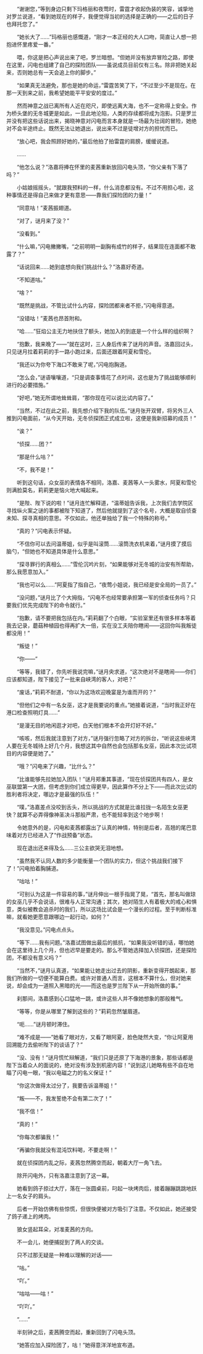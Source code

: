 　　“谢谢您，”等到身边只剩下玛格丽和夜莺时，雷霆才收起伪装的笑容，诚挚地对罗兰说道，“看到她现在的样子，我便觉得当初的选择是正确的——之后的日子也拜托您了。”

　　“她长大了……”玛格丽也感慨道，“刚才一本正经的大人口吻，简直让人想一把抱进怀里疼爱一番。”

　　喂，你这是把心声说出来了吧，罗兰暗想。“但她并没有放弃冒险之路，即使在这里，闪电也组建了自己的探险团队——虽说成员目前仅有三名。除非把她关起来，否则她总有一天会追上你的脚步。”

　　“如果真无法避免，那也是她的命运，”雷霆苦笑了下，“不过至少不是现在。在那一天到来之前，我希望她能平平安安的度过。”

　　然而神意之战已离所有人近在咫尺，即使远离大海，也不一定称得上安全。作为桥头堡的无冬城更是如此，一旦此地沦陷，人类的存续都将成为泡影。只是罗兰并没有把这些话说出来，揭晓神意对闪电而言本身就是一场最为壮阔的冒险，她绝对不会半途终止。既然无法让她退出，说出来不过是徒增对方的担忧而已。

　　“放心吧，我会照顾好她的，”最后他拍了拍雷霆的肩膀，缓缓说道。

　　……

　　“他怎么说？”洛嘉将捧在怀里的麦茜重新放回闪电头顶，“你父亲有下落了吗？”

　　小姑娘摇摇头，“就跟我预料的一样，什么消息都没有。不过不用担心啦，这种事情还是得自己来做才更有意思——靠我们探险团的力量！”

　　“同意咕！”麦茜振翅道。

　　“对了，谜月来了没？”

　　“没看到。”

　　“什么嘛，”闪电撇撇嘴，“之前明明一副胸有成竹的样子，结果现在连面都不敢露了？”

　　“话说回来……她到底想向我们挑战什么？”洛嘉好奇道。

　　“不知道咕。”

　　“啥？”

　　“既然是挑战，不管比试什么内容，探险团都来者不拒，”闪电得意道。

　　“没错咕！”麦茜也昂首附和。

　　“哈……”狂焰公主无力地扶住了额头，她加入的到底是一个什么样的组织啊？

　　“抱歉，我来晚了——”就在这时，三人身后传来了谜月的声音。洛嘉回过头，只见谜月拉着莉莉的手一路小跑过来，后面还跟着阿夏和雪伦。

　　“我还以为你夸下海口不敢来了呢，”闪电抱胸道。

　　“怎么会，”谜语嚷嚷道，“只是调查事情花了点时间，这也是为了挑战能够顺利进行的必要措施。”

　　“好吧，”她无所谓地耸耸肩，“那你现在可以说比试内容了。”

　　“当然，不过在此之前，我先想介绍下我的队伍。”谜月张开双臂，将另外三人推到闪电面前，“从今天开始，无冬侦探团正式成立啦，这便是我新招募的成员！”

　　“诶？”

　　“侦探……团？”

　　“那是什么咕？”

　　“不，我不是！”

　　听到这句话，众女巫的表情各不相同，洛嘉、麦茜等人一头雾水，阿夏和雪伦则满脸莫名，莉莉更是恼火地大喊起来。

　　“是陛、陛下说的啦！”谜月连忙解释道，“温蒂姐告诉我，上次我们去学院区寻找纵火案之谜的事都被陛下知道了，然后他就提到了这个名号，大概是取自侦查未知、探寻真相的意思。不仅如此，他还单独给了我一个特殊的称号。”

　　“真的？”闪电表示怀疑。

　　“不信你可以去问温蒂姐，似乎是叫滚筒……滚筒洗衣机来着，”谜月摸了摸后脑勺，“但她也不知道具体是什么意思。”

　　“探寻罪行的真相么……”雪伦沉吟片刻，“如果能够对无冬城的治安有所帮助，那么我愿意加入。”

　　“我也可以么……”阿夏指了指自己，“夜莺小姐说，我已经是安全局的一员了。”

　　“没问题，”谜月比了个大拇指，“闪电不也经常要承担第一军的侦查任务吗？只要我们优先完成陛下的命令就行。”

　　“抱歉，请不要把我包括在内。”莉莉翻了个白眼，“实验室里还有很多样本等着我去记录，蘑菇种植园也得再扩大一倍，实在没工夫陪你瞎闹——这回你叫我叛徒都没用！”

　　“叛徒！”

　　“你——”

　　“等等，我错了，你先听我说完嘛，”谜月央求道，“这次绝对不是瞎闹——你们应该都知道，陛下接见了一批来自峡湾的客人，对吧？”

　　“废话，”莉莉不耐道，“你以为这场欢迎晚宴是为谁而开的？”

　　“但他们之中有一名女巫，这才是我要说的重点。”她接着说道，“当时我正好在港口检查照明灯具……”

　　“是漫无目的地闲逛才对吧，白天他们根本不会开灯好不好。”

　　“咳咳，然后我就注意到了对方，”谜月强行忽略了对方的拆台，“听说这些峡湾人要在无冬城待上好几个月，我想这其中自然也会包括那名女巫，因此本次比试项目的内容便是她了。”

　　“哦？”闪电来了兴趣，“比什么？”

　　“比谁能够先拉她加入团队！”谜月郑重其事道，“现在侦探团共有四人，是女巫联盟第一大团，但考虑到你们成立得更早，因此算作不分上下——而此次比试的胜利者将决定，哪边才是最强的队伍！”

　　“噗，”洛嘉差点没咬到舌头，所以挑战的方式就是比谁拉拢一名陌生女巫更快？就算不必弄得像神圣决斗那般严肃，也不能轻率到这个地步啊！

　　令她意外的是，闪电和麦茜都露出了认真的神情，特别是后者，高翘的尾巴意味着对方已经进入了“作战预备”状态。

　　现在退出还来得及么……三公主欲哭无泪地想。

　　“虽然我不认同人数的多少能衡量一个团队的实力，但这个挑战我们接下了！”闪电拍着胸脯道。

　　“咕咕！”

　　“可别认为这是一件容易的事，”谜月伸出一根手指晃了晃，“首先，那名叫做琼的女巫几乎不会说话，很难与人正常沟通；其次，她对陌生人有着极大的戒心和惧意，类似被教会追杀时的我们，所以这场比试会是一个漫长的过程。至于判断标准嘛，就看她更愿意跟哪边一起行动，如何？”

　　“我没意见。”闪电点点头。

　　“等下……我有问题。”洛嘉试图做出最后的抵抗，“如果我没听错的话，哪怕她会在这里待上几个月，但也迟早是要走的。那么不管她选择加入侦探团，还是探险团，不都没有意义吗？”

　　“当然不，”谜月认真道，“如果能让她走出过去的阴影，重新变得开朗起来，那我们所做的一切便不能算白费。或许对普通人而言，这根本不算什么，但对她来说，却会成为一道照入黑暗的光——而这也是罗兰陛下从一开始所做的事。”

　　刹那间，洛嘉感到心口猛地一跳，或许这些人并不像她想象的那般稚气。

　　“等等，你是从哪里了解到这些的？”莉莉忽然皱眉道。

　　“呃……”谜月顿时滞住。

　　“难不成是——”她看了眼对方，又看了眼阿夏，脸色陡然大变，“你让阿夏用回溯能力去偷听陛下的谈话了？”

　　“没、没有！”谜月慌忙辩解道，“我们只是还原了下海港的景象，那些话都是陛下当着众人的面说的，绝对没有涉及到机密内容！”说到这儿她略有些不自在地瞄了闪电一眼，“我以电磁之力的名义保证！”

　　“你这次做得太过分了，我要告诉温蒂姐！”

　　“叛——不，我发誓绝不会有第二次了！”

　　“我不信！”

　　“真的！”

　　“你每次都骗我！”

　　“再骗你我就没有混沌饮料喝，不要走啊！”

　　就在侦探团内乱之际，麦茜忽然腾空而起，朝着大厅一角飞去。

　　除开闪电外，只有洛嘉注意到了这一幕。

　　她看到鸽子掠过大厅，落在一张圆桌前，叼起一块烤肉后，接着蹦蹦跳跳地跃上一名女子的肩头。

　　后者一开始仿佛有些惊慌，但很快便被对方吸引了注意。不仅如此，她还接受了鸽子递上的烤肉。

　　狼女竖起耳朵，对准麦茜的方向。

　　不一会儿，她便捕捉到了两人的交谈。

　　只不过那无疑是一种难以理解的对话——

　　“咕。”

　　“吖。”

　　“咕咕——咕！”

　　“吖吖。”

　　“……”

　　半刻钟之后，麦茜腾空而起，重新回到了闪电头顶。

　　“她答应加入探险团了，咕！”她得意洋洋地宣布道。
